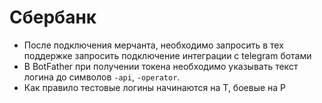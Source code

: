 # Сбербанк

* После подключения мерчанта, необходимо запросить в тех поддержке запросить подключение интеграции с telegram ботами
* В BotFather при получении токена необходимо указывать текст логина до символов `-api`, `-operator`. 
* Как правило тестовые логины начинаются на T, боевые на P


  

